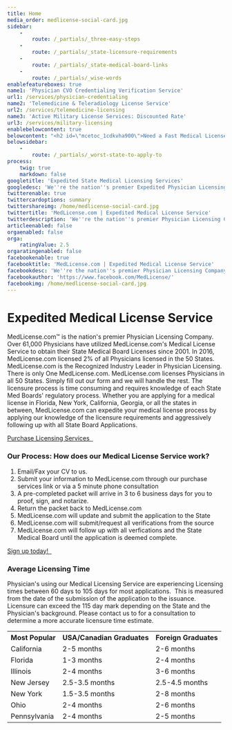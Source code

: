 ```yaml
---
title: Home
media_order: medlicense-social-card.jpg
sidebar:
    -
        route: /_partials/_three-easy-steps
    -
        route: /_partials/_state-licensure-requirements
    -
        route: /_partials/_state-medical-board-links
    -
        route: /_partials/_wise-words
enablefeatureboxes: true
name1: 'Physician CVO Credentialing Verification Service'
url1: /services/physician-credentialing
name2: 'Telemedicine & Teleradiology License Service'
url2: /services/telemedicine-licensing
name3: 'Active Military License Services: Discounted Rate'
url3: /services/military-licensing
enablebelowcontent: true
belowcontent: "<h2 id=\"mcetoc_1cdkvha900\">Need a Fast Medical License?</h2>\r\n<p>If you need a Medical License Fast and it doesn't matter where then consider the following States:</p>\r\n<h5># 1 - Indiana Medical Board</h5>\r\n<p>The Indiana Medical Board can issue a Temporary License in 2 weeks given that everything falls into place. Indiana has limited certification requirements which allows for an expedited process. The verifications which are required are limited to the NPDB-HIPDB report, Med School Transcripts, Exam Scores, and State License verficiations. Most licenses with Indiana are issued between 1 1/2 to 3 months.</p>\r\n<h5># 2 - Michigan Medical Board</h5>\r\n<p>The Michigan Medical Board is the only State with True Reciprocity. If a Physician has held an active License in the USA for at least 10 years, then the only verifications which are required are State License Certifications. Most licenses with Michigan are issued within 1 1/2 months to 3 months. If a Physician hasn't held a license for 10 years then the Physician's Medical School, State Licenses, and Board Scores have to be sent to the Indiana.</p>\r\n<h5># 3 - New York Medical Board</h5>\r\n<p>For Domestic Graduates, New York is one of the fastest States in the USA. Why? New York does not verify Employment, Privileges, Malpractice, or Medical Licenses. Because we only have to verify the physician's Med School, Training Hospitals, and Exam Scores. The process typically is complete and NY Med Licenses are issued between 1 1/2 to 3 months. The internal mail system with New York runs between 2-4 weeks. International Graduates can have a much longer licensure time frame due to the mandated FCVS Requirement for IMG's.</p>"
belowsidebar:
    -
        route: /_partials/_worst-state-to-apply-to
process:
    twig: true
    markdown: false
googletitle: 'Expedited State Medical Licensing Services'
googledesc: 'We''re the nation''s premier Expedited Physician Licensing Company. Over 61,000 State Medical Board Licenses  have been issued through MedLicense.com since 2001.'
twitterenable: true
twittercardoptions: summary
twittershareimg: /home/medlicense-social-card.jpg
twittertitle: 'MedLicense.com | Expedited Medical License Service'
twitterdescription: 'We''re the nation''s premier Physician Licensing Company. Over 61,000 Physicians have utilized MedLicense.com''s Medical License Service to obtain their State Medical Board Licenses since 2001.'
articleenabled: false
orgaenabled: false
orga:
    ratingValue: 2.5
orgaratingenabled: false
facebookenable: true
facebooktitle: 'MedLicense.com | Expedited Medical License Service'
facebookdesc: 'We''re the nation''s premier Physician Licensing Company. Over 61,000 Physicians have utilized MedLicense.com''s Medical License Service to obtain their State Medical Board Licenses since 2001.'
facebookauthor: 'https://www.facebook.com/MedLicense/'
facebookimg: /home/medlicense-social-card.jpg
---
```


<h1 id="mcetoc_1cec8a5l50">Expedited Medical License Service</h1>
<p>MedLicense.com&trade; is the nation's premier Physician Licensing Company. Over 61,000 Physicians have utilized MedLicense.com's Medical License Service to obtain their State Medical Board Licenses since 2001. In 2016, MedLicense.com licensed 2% of all Physicians licensed in the 50 States. MedLicense.com is the Recognized Industry Leader in Physician Licensing. There is only One MedLicense.com. MedLicense.com licenses Physicians in all 50 States. Simply fill out our form and we will handle the rest. The licensure process is time consuming and requires knowledge of each State Med Boards' regulatory process. Whether you are applying for a medical license in Florida, New York, California, Georgia, or all the states in between, MedLicense.com can expedite your medical license process by applying our knowledge of the licensure requirements and aggressively following up with all State Board Applications.</p>
<p><a class="btn btn-secondary" href="../../pricing">Purchase Licensing Services <em class="fa fa-sm fa-play" aria-hidden="true">&nbsp;</em></a></p>
<h3 id="mcetoc_1cec8a5l51">Our Process: How does our Medical License Service work?</h3>
<ol>
<li>Email/Fax your CV to us.</li>
<li>Submit your information to MedLicense.com through our purchase services link or via a 5 minute phone consultation</li>
<li>A pre-completed packet will arrive in 3 to 6 business days for you to proof, sign, and notarize.</li>
<li>Return the packet back to MedLicense.com</li>
<li>MedLicense.com will update and submit the application to the State</li>
<li>MedLicense.com will submit/request all verifications from the source</li>
<li>MedLicense.com will follow up with all verfications and the State Medical Board until the application is deemed complete.</li>
</ol>
<p><a class="btn btn-secondary" href="../../pricing">Sign up today! <em class="fa fa-sm fa-play" aria-hidden="true">&nbsp;</em></a></p>
<h3 id="mcetoc_1cec8a5l52">Average Licensing Time</h3>
<p>Physician's using our Medical Licensing Service are experiencing Licensing times between&nbsp;60 days to&nbsp;105 days&nbsp;for most applications.&nbsp; This is measured from the date of the submission of the application to the issuance. Licensure can exceed the 115 day mark depending on the State and the Physician's background. Please contact us to for a consultation to determine a more accurate licensure time estimate.</p>
<div class="table-responsive">
<table class="table">
<tbody>
<tr>
<th>Most Popular</th>
<th>USA/Canadian Graduates</th>
<th>Foreign Graduates</th>
</tr>
<tr>
<td>California</td>
<td>2-5 months</td>
<td>2-6 months</td>
</tr>
<tr>
<td>Florida</td>
<td>1-3 months</td>
<td>2-4 months</td>
</tr>
<tr>
<td>Illinois</td>
<td>2-4 months</td>
<td>3-6 months</td>
</tr>
<tr>
<td>New Jersey</td>
<td>2.5-3.5 months</td>
<td>2.5-4.5 months</td>
</tr>
<tr>
<td>New York</td>
<td>1.5-3.5 months</td>
<td>2-8 months</td>
</tr>
<tr>
<td>Ohio</td>
<td>2-4 months</td>
<td>2-6 months</td>
</tr>
<tr>
<td>Pennsylvania</td>
<td>2-4 months</td>
<td>2-5 months</td>
</tr>
</tbody>
</table>
</div>